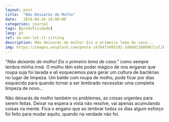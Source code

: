 ```yaml
---
layout: post
title:  "Não Deixarás de Molho"
date:   2018-04-26 18:00:00
categories: journal
tags: [produtividade]
lang: pt
ref: do-not-let-it-sitting
description: Não deixarás de molho! Eis o primeiro lema de casa...
img: https://images.unsplash.com/photo-1478473495191-2d8dd1398896?ixlib=rb-0.3.5&ixid=eyJhcHBfaWQiOjEyMDd9&s=8387fbb8c67a2ee1e8cd408b1d8a28a4&auto=format&fit=crop&w=1050&q=80
---
```


_"Não deixarás de molho! Eis o primeiro lema de casa."_ como sempre lembra minha irmã. O molho têm este poder mágico de nos enganar que roupa suja foi lavada e ali esquecemos para gerar um cultura de bactérias no lugar de limpeza. Um balde com roupa de molho, pode ficar por dias esquecido para quando tornar a ser lembrado necessitar uma completa limpeza de novo...

Não deixarás de molho também os problemas, as coisas urgentes para serem feitas. Deixar na espera a vista não resolve, vai apenas acumulando coisas na mente. Fica o engano que ao lembrar todos os dias algum esforço foi feito para mudar aquilo, quando na verdade não foi.

